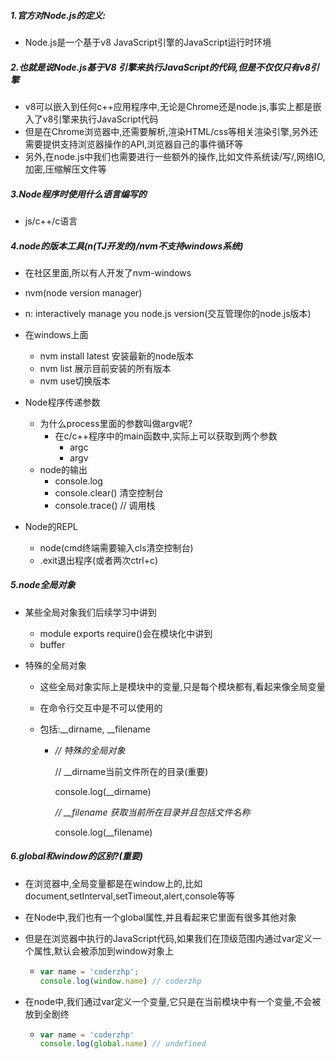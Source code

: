 ##### 1.官方对Node.js的定义:

* Node.js是一个基于v8 JavaScript引擎的JavaScript运行时环境

##### 2.也就是说Node.js基于V8 引擎来执行JavaScript的代码,但是不仅仅只有v8引擎

* v8可以嵌入到任何c++应用程序中,无论是Chrome还是node.js,事实上都是嵌入了v8引擎来执行JavaScript代码
* 但是在Chrome浏览器中,还需要解析,渲染HTML/css等相关渲染引擎,另外还需要提供支持浏览器操作的API,浏览器自己的事件循环等
* 另外,在node.js中我们也需要进行一些额外的操作,比如文件系统读/写/,网络IO,加密,压缩解压文件等

##### 3.Node程序时使用什么语言编写的

* js/c++/c语言

##### 4.node的版本工具(n(TJ开发的)/nvm不支持windows系统)

* 在社区里面,所以有人开发了nvm-windows

* nvm(node version manager)
* n: interactively manage you node.js version(交互管理你的node.js版本)
* 在windows上面
  * nvm install latest 安装最新的node版本
  * nvm list 展示目前安装的所有版本
  * nvm use切换版本
* Node程序传递参数
  * 为什么process里面的参数叫做argv呢?
    * 在c/c++程序中的main函数中,实际上可以获取到两个参数
      * argc
      * argv
  * node的输出
    * console.log
    * console.clear() 清空控制台
    * console.trace() // 调用栈
* Node的REPL
  * node(cmd终端需要输入cls清空控制台)
  * .exit退出程序(或者两次ctrl+c)



##### 5.node全局对象

* 某些全局对象我们后续学习中讲到

  * module exports require()会在模块化中讲到
  * buffer

* 特殊的全局对象

  * 这些全局对象实际上是模块中的变量,只是每个模块都有,看起来像全局变量

  * 在命令行交互中是不可以使用的

  * 包括:__dirname, __filename

    * *// 特殊的全局对象*

      // __dirname当前文件所在的目录(重要)

      console.log(__dirname)

      *// __filename 获取当前所在目录并且包括文件名称*

      console.log(__filename)

##### 6.global和window的区别?(重要)

* 在浏览器中,全局变量都是在window上的,比如document,setInterval,setTimeout,alert,console等等

* 在Node中,我们也有一个global属性,并且看起来它里面有很多其他对象

* 但是在浏览器中执行的JavaScript代码,如果我们在顶级范围内通过var定义一个属性,默认会被添加到window对象上

  * ```js
    var name = 'coderzhp';
    console.log(window.name) // coderzhp
    ```

* 在node中,我们通过var定义一个变量,它只是在当前模块中有一个变量,不会被放到全剧终

  * ```js
    var name = 'coderzhp'
    console.log(global.name) // undefined
    ```

